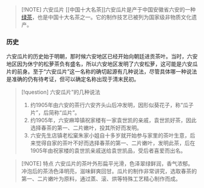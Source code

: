 
> [!NOTE] 六安瓜片
> [[中国十大名茶]]六安瓜片是产于中国安徽省六安的一种[绿茶](茶叶六大分类.md)，也是中国十大名茶之一。它的制作技艺已被列为国家级非物质文化遗产。


### 历史
六安瓜片的历史始于明朝，那时候六安地区已经开始向朝廷进贡茶叶。当时，六安地区因为休宁的松萝茶负有盛名，所以六安地区发明了六安松萝，这可能是六安瓜片的前身。至于“六安瓜片”这一名称的确切起源有几种说法，尽管具体哪一种说法是准确的仍有待考证，但可以确定名称出现于清末民初。


> [!question] 六安瓜片”的几种说法
> 1. 约1905年由六安的茶行六安齐头山后冲发明，因形似葵花子，称“瓜子片”，后简称“瓜片”。
> 2. 约1905年，六安麻埠镇祝家楼有一家袁世凯的亲戚，袁世凯好茶，因此选择春茶的第一、二片嫩叶，投其所好而发明。
> 3. 六安先生店镇老松窠朱家小姐自十多岁就开始参与家里的茶叶生意，后来觉得自家的茶叶不好而选择春茶的第一、二片嫩叶，发明此茶，后在1905年由祝家楼的袁世凯亲戚送给袁世凯品，受后者喜爱而出名。


> [!NOTE] 特点
>六安瓜片的茶叶外形扁平光滑，色泽翠绿鲜润，香气浓郁。冲泡后的茶汤色泽明亮，滋味鲜爽回甘。瓜片的制作非常讲究，选取春茶的第一、二片嫩叶为原料，通过蒸、滚、烘等特殊工艺精心制作而成。 


